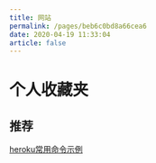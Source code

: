 ```yaml
---
title: 网站
permalink: /pages/beb6c0bd8a66cea6
date: 2020-04-19 11:33:04
article: false
---
```

# 个人收藏夹

## 推荐
[heroku常用命令示例](https://blog.csdn.net/weixin_43894266/article/details/118269115)